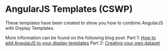 AngularJS Templates (CSWP)
================

These templates have been created to show you how to combine AngularJS with Display Templates.

More information can be found on the following blog post: 
Part 1: [How to add AngularJS to your display templates](http://www.eliostruyf.com/how-to-add-angularjs-to-your-display-templates/ "How to add AngularJS to your display templates")
Part 2: [Creating your own dataset](http://www.eliostruyf.com/creating-your-own-dataset-for-your-angularjs-display-template/ "Creating your own dataset") 